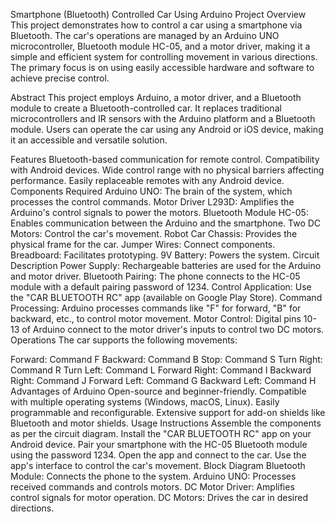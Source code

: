 Smartphone (Bluetooth) Controlled Car Using Arduino
Project Overview
This project demonstrates how to control a car using a smartphone via Bluetooth. The car's operations are managed by an Arduino UNO microcontroller, Bluetooth module HC-05, and a motor driver, making it a simple and efficient system for controlling movement in various directions. The primary focus is on using easily accessible hardware and software to achieve precise control.

Abstract
This project employs Arduino, a motor driver, and a Bluetooth module to create a Bluetooth-controlled car. It replaces traditional microcontrollers and IR sensors with the Arduino platform and a Bluetooth module. Users can operate the car using any Android or iOS device, making it an accessible and versatile solution.

Features
Bluetooth-based communication for remote control.
Compatibility with Android devices.
Wide control range with no physical barriers affecting performance.
Easily replaceable remotes with any Android device.
Components Required
Arduino UNO: The brain of the system, which processes the control commands.
Motor Driver L293D: Amplifies the Arduino's control signals to power the motors.
Bluetooth Module HC-05: Enables communication between the Arduino and the smartphone.
Two DC Motors: Control the car's movement.
Robot Car Chassis: Provides the physical frame for the car.
Jumper Wires: Connect components.
Breadboard: Facilitates prototyping.
9V Battery: Powers the system.
Circuit Description
Power Supply: Rechargeable batteries are used for the Arduino and motor driver.
Bluetooth Pairing: The phone connects to the HC-05 module with a default pairing password of 1234.
Control Application: Use the "CAR BLUETOOTH RC" app (available on Google Play Store).
Command Processing: Arduino processes commands like "F" for forward, "B" for backward, etc., to control motor movement.
Motor Control: Digital pins 10-13 of Arduino connect to the motor driver's inputs to control two DC motors.
Operations
The car supports the following movements:

Forward: Command F
Backward: Command B
Stop: Command S
Turn Right: Command R
Turn Left: Command L
Forward Right: Command I
Backward Right: Command J
Forward Left: Command G
Backward Left: Command H
Advantages of Arduino
Open-source and beginner-friendly.
Compatible with multiple operating systems (Windows, macOS, Linux).
Easily programmable and reconfigurable.
Extensive support for add-on shields like Bluetooth and motor shields.
Usage Instructions
Assemble the components as per the circuit diagram.
Install the "CAR BLUETOOTH RC" app on your Android device.
Pair your smartphone with the HC-05 Bluetooth module using the password 1234.
Open the app and connect to the car.
Use the app's interface to control the car's movement.
Block Diagram
Bluetooth Module: Connects the phone to the system.
Arduino UNO: Processes received commands and controls motors.
DC Motor Driver: Amplifies control signals for motor operation.
DC Motors: Drives the car in desired directions.
